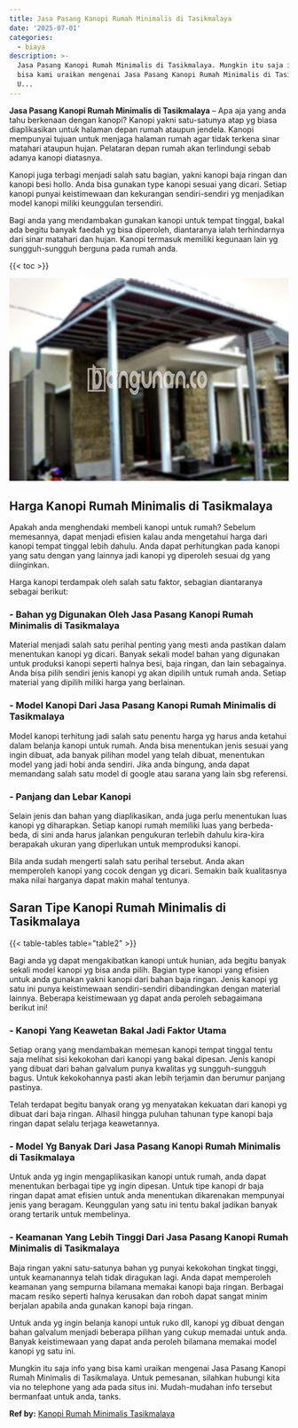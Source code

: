 ```yaml
---
title: Jasa Pasang Kanopi Rumah Minimalis di Tasikmalaya
date: '2025-07-01'
categories:
  - biaya
description: >-
  Jasa Pasang Kanopi Rumah Minimalis di Tasikmalaya. Mungkin itu saja info yang
  bisa kami uraikan mengenai Jasa Pasang Kanopi Rumah Minimalis di Tasikmalaya.
  U...
---
```


**Jasa Pasang Kanopi Rumah Minimalis di Tasikmalaya** – Apa aja yang anda tahu berkenaan dengan kanopi? Kanopi yakni satu-satunya atap yg biasa diaplikasikan untuk halaman depan rumah ataupun jendela. Kanopi mempunyai tujuan untuk menjaga halaman rumah agar tidak terkena sinar matahari ataupun hujan. Pelataran depan rumah akan terlindungi sebab adanya kanopi diatasnya.

Kanopi juga terbagi menjadi salah satu bagian, yakni kanopi baja ringan dan kanopi besi hollo. Anda bisa gunakan type kanopi sesuai yang dicari. Setiap kanopi punyai keistimewaan dan kekurangan sendiri-sendiri yg menjadikan model kanopi miliki keunggulan tersendiri.

Bagi anda yang mendambakan gunakan kanopi untuk tempat tinggal, bakal ada begitu banyak faedah yg bisa diperoleh, diantaranya ialah terhindarnya dari sinar matahari dan hujan. Kanopi termasuk memiliki kegunaan lain yg sungguh-sungguh berguna pada rumah anda.

{{< toc >}}

![Jasa Pasang Kanopi Rumah Minimalis di Tasikmalaya](/images/harga-kanopi-minimalis-08.png)

## Harga Kanopi Rumah Minimalis di Tasikmalaya

Apakah anda menghendaki membeli kanopi untuk rumah? Sebelum memesannya, dapat menjadi efisien kalau anda mengetahui harga dari kanopi tempat tinggal lebih dahulu. Anda dapat perhitungkan pada kanopi yang satu dengan yang lainnya jadi kanopi yg diperoleh sesuai dg yang diinginkan.

Harga kanopi terdampak oleh salah satu faktor, sebagian diantaranya sebagai berikut:

### \- Bahan yg Digunakan Oleh Jasa Pasang Kanopi Rumah Minimalis di Tasikmalaya

Material menjadi salah satu perihal penting yang mesti anda pastikan dalam menentukan kanopi yg dicari. Banyak sekali model bahan yang digunakan untuk produksi kanopi seperti halnya besi, baja ringan, dan lain sebagainya. Anda bisa pilih sendiri jenis kanopi yg akan dipilih untuk rumah anda. Setiap material yang dipilih miliki harga yang berlainan.

### \- Model Kanopi Dari Jasa Pasang Kanopi Rumah Minimalis di Tasikmalaya

Model kanopi terhitung jadi salah satu penentu harga yg harus anda ketahui dalam belanja kanopi untuk rumah. Anda bisa menentukan jenis sesuai yang ingin dibuat, ada banyak pilihan model yang telah dibuat, menentukan model yang jadi hobi anda sendiri. Jika anda bingung, anda dapat memandang salah satu model di google atau sarana yang lain sbg referensi.

### \- Panjang dan Lebar Kanopi

Selain jenis dan bahan yang diaplikasikan, anda juga perlu menentukan luas kanopi yg diharapkan. Setiap kanopi rumah memiliki luas yang berbeda-beda, di sini anda harus jalankan pengukuran terlebih dahulu kira-kira berapakah ukuran yang diperlukan untuk memproduksi kanopi.

Bila anda sudah mengerti salah satu perihal tersebut. Anda akan memperoleh kanopi yang cocok dengan yg dicari. Semakin baik kualitasnya maka nilai harganya dapat makin mahal tentunya.

## Saran Tipe Kanopi Rumah Minimalis di Tasikmalaya

{{< table-tables table="table2" >}}

Bagi anda yg dapat mengakibatkan kanopi untuk hunian, ada begitu banyak sekali model kanopi yg bisa anda pilih. Bagian type kanopi yang efisien untuk anda gunakan yakni kanopi dari bahan baja ringan. Jenis kanopi yg satu ini punya keistimewaan sendiri-sendiri dibandingkan dengan material lainnya. Beberapa keistimewaan yg dapat anda peroleh sebagaimana berikut ini!

### \- Kanopi Yang Keawetan Bakal Jadi Faktor Utama

Setiap orang yang mendambakan memesan kanopi tempat tinggal tentu saja melihat sisi kekokohan dari kanopi yang bakal dipesan. Jenis kanopi yang dibuat dari bahan galvalum punya kwalitas yg sungguh-sungguh bagus. Untuk kekokohannya pasti akan lebih terjamin dan berumur panjang pastinya.

Telah terdapat begitu banyak orang yg menyatakan kekuatan dari kanopi yg dibuat dari baja ringan. Alhasil hingga puluhan tahunan type kanopi baja ringan dapat selalu terjaga keawetannya.

### \- Model Yg Banyak Dari Jasa Pasang Kanopi Rumah Minimalis di Tasikmalaya

Untuk anda yg ingin mengaplikasikan kanopi untuk rumah, anda dapat menentukan berbagai tipe yg ingin dipesan. Untuk tipe kanopi dr baja ringan dapat amat efisien untuk anda menentukan dikarenakan mempunyai jenis yang beragam. Keunggulan yang satu ini tentu bakal jadikan banyak orang tertarik untuk membelinya.

### \- Keamanan Yang Lebih Tinggi Dari Jasa Pasang Kanopi Rumah Minimalis di Tasikmalaya

Baja ringan yakni satu-satunya bahan yg punyai kekokohan tingkat tinggi, untuk keamanannya telah tidak diragukan lagi. Anda dapat memperoleh keamanan yang sempurna bilamana memakai kanopi baja ringan. Berbagai macam resiko seperti halnya kerusakan dan roboh dapat sangat minim berjalan apabila anda gunakan kanopi baja ringan.

Untuk anda yg ingin belanja kanopi untuk ruko dll, kanopi yg dibuat dengan bahan galvalum menjadi beberapa pilihan yang cukup memadai untuk anda. Banyak keistimewaan yang dapat anda peroleh bilamana memakai model kanopi yg satu ini.

Mungkin itu saja info yang bisa kami uraikan mengenai Jasa Pasang Kanopi Rumah Minimalis di Tasikmalaya. Untuk pemesanan, silahkan hubungi kita via no telephone yang ada pada situs ini. Mudah-mudahan info tersebut bermanfaat untuk anda, tanks.

**Ref by:**  [Kanopi Rumah Minimalis Tasikmalaya](https://id.wikipedia.org/wiki/Kanopi)
